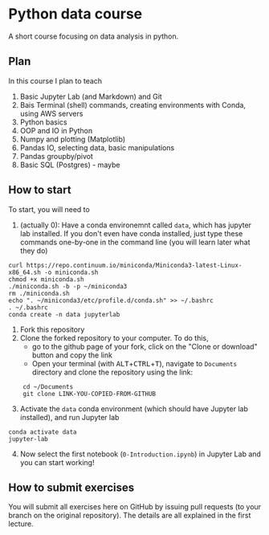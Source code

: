 # Python data course
A short course focusing on data analysis in python. 

## Plan
In this course I plan to teach

1. Basic Jupyter Lab (and Markdown) and Git
2. Bais Terminal (shell) commands, creating environments with Conda, using AWS servers
3. Python basics
4. OOP and IO in Python
5. Numpy and plotting (Matplotlib)
6. Pandas IO, selecting data, basic manipulations
7. Pandas groupby/pivot
8. Basic SQL (Postgres) - maybe

## How to start

To start, you will need to
1. (actually 0): Have a conda environemnt called `data`, which has jupyter lab installed. If you don't even have conda installed, just type these commands one-by-one in the command line (you will learn later what they do)
```
curl https://repo.continuum.io/miniconda/Miniconda3-latest-Linux-x86_64.sh -o miniconda.sh
chmod +x miniconda.sh
./miniconda.sh -b -p ~/miniconda3
rm ./miniconda.sh
echo ". ~/miniconda3/etc/profile.d/conda.sh" >> ~/.bashrc
. ~/.bashrc
conda create -n data jupyterlab
```
1. Fork this repository
2. Clone the forked repository to your computer. To do this, 
    - go to the github page of your fork, click on the "Clone or download" button and copy the link
    - Open your terminal (with <kbd>ALT</kbd>+<kbd>CTRL</kbd>+<kbd>T</kbd>), navigate to `Documents` directory and clone the repository using the link:
```
    cd ~/Documents
    git clone LINK-YOU-COPIED-FROM-GITHUB
```
3. Activate the `data` conda environment (which should have Jupyter lab installed), and run Jupyter lab
```
conda activate data
jupyter-lab
```
4. Now select the first notebook (`0-Introduction.ipynb`) in Jupyter Lab and you can start working!

## How to submit exercises

You will submit all exercises here on GitHub by issuing pull requests (to your branch on the original repository). The details are all explained in the first lecture.

